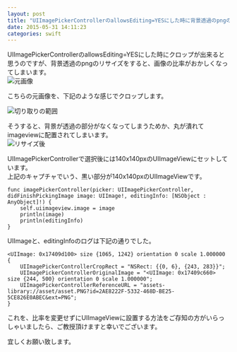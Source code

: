 ```yaml
---
layout: post
title: "UIImagePickerControllerのallowsEditing=YESにした時に背景透過のpngのリサイズの比率がおかしくなる"
date: 2015-05-31 14:11:23
categories: swift
---
```

<p>UIImagePickerControllerのallowsEditing=YESにした時にクロップが出来ると思うのですが、背景透過のpngのリサイズをすると、画像の比率がおかしくなってしまいます。<br>
<img src="https://i.stack.imgur.com/Ckv8z.png" alt="元画像"></p>

<p>こちらの元画像を、下記のような感じでクロップします。</p>

<p><img src="https://i.stack.imgur.com/HwWfH.png" alt="切り取りの範囲"></p>

<p>そうすると、背景が透過の部分がなくなってしまうためか、丸が潰れてimageviewに配置されてしまいます。<br>
<img src="https://i.stack.imgur.com/N0tgB.png" alt="リサイズ後"></p>

<p>UIImagePickerControllerで選択後には140x140pxのUIImageViewにセットしています。<br>
上記のキャプチャでいう、黒い部分が140x140pxのUIImageViewです。</p>

<pre><code>func imagePickerController(picker: UIImagePickerController, didFinishPickingImage image: UIImage!, editingInfo: [NSObject : AnyObject]!) {
    self.uiimageview.image = image
    println(image)
    println(editingInfo)
}
</code></pre>

<p>UIImageと、editingInfoのログは下記の通りでした。</p>

<pre><code>&lt;UIImage: 0x17409d100&gt; size {1065, 1242} orientation 0 scale 1.000000
{
    UIImagePickerControllerCropRect = "NSRect: {{0, 6}, {243, 283}}";
    UIImagePickerControllerOriginalImage = "&lt;UIImage: 0x17409c660&gt; size {244, 500} orientation 0 scale 1.000000";
    UIImagePickerControllerReferenceURL = "assets-library://asset/asset.PNG?id=2AE8222F-5332-468D-BE25-5CE826E0ABEC&amp;ext=PNG";
}
</code></pre>

<p>これを、比率を変更せずにUIImageViewに設置する方法をご存知の方がいらっしゃいましたら、ご教授頂けますと幸いでございます。</p>

<p>宜しくお願い致します。</p>
